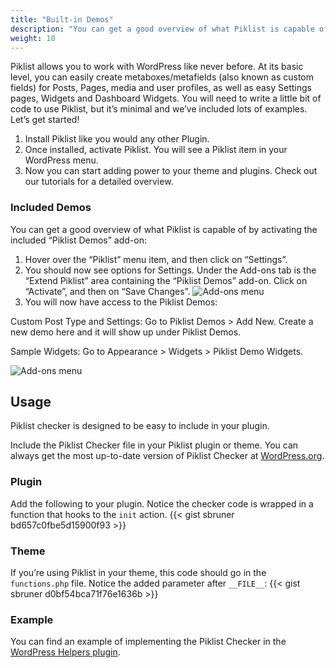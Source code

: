 ```yaml
---
title: "Built-in Demos"
description: "You can get a good overview of what Piklist is capable of by activating the included “Piklist Demos” add-on."
weight: 10
---
```

Piklist allows you to work with WordPress like never before. At its basic level, you can easily create metaboxes/metafields (also known as custom fields) for Posts, Pages, media and user profiles, as well as easy Settings pages, Widgets and Dashboard Widgets. You will need to write a little bit of code to use Piklist, but it’s minimal and we’ve included lots of examples. Let’s get started!

1. Install Piklist like you would any other Plugin.
2. Once installed, activate Piklist. You will see a Piklist item in your WordPress menu.
3. Now you can start adding power to your theme and plugins. Check out our tutorials for a detailed overview.

### Included Demos
You can get a good overview of what Piklist is capable of by activating the included “Piklist Demos” add-on:

1. Hover over the “Piklist” menu item, and then click on “Settings”.
2. You should now see options for Settings. Under the Add-ons tab is the “Extend Piklist” area containing the “Piklist Demos” add-on. Click on “Activate”, and then on “Save Changes”.
![Add-ons menu](/images/add-ons-menu.jpg)
3. You will now have access to the Piklist Demos:

Custom Post Type and Settings: Go to Piklist Demos > Add New. Create a new demo here and it will show up under Piklist Demos.

Sample Widgets: Go to Appearance > Widgets > Piklist Demo Widgets.

![Add-ons menu](/images/demos.jpg)




## Usage
Piklist checker is designed to be easy to include in your plugin.

Include the Piklist Checker file in your Piklist plugin or theme. You can always get the most up-to-date version of Piklist Checker at <a href="http://plugins.svn.wordpress.org/piklist/assets/class-piklist-checker.php">WordPress.org</a>.

### Plugin
Add the following to your plugin. Notice the checker code is wrapped in a function that hooks to the ``init`` action.
{{< gist sbruner bd657c0fbe5d15900f93 >}}

### Theme
If you’re using Piklist in your theme, this code should go in the ``functions.php`` file. Notice the added parameter after ``__FILE__``:
{{< gist sbruner d0bf54bca71f76e1636b >}}

### Example
You can find an example of implementing the Piklist Checker in the <a href="https://wordpress.org/plugins/wp-helpers/">WordPress Helpers plugin</a>.
